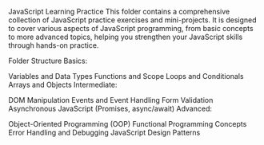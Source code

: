 JavaScript Learning Practice
This folder contains a comprehensive collection of JavaScript practice exercises and mini-projects. It is designed to cover various aspects of JavaScript programming, from basic concepts to more advanced topics, helping you strengthen your JavaScript skills through hands-on practice.

Folder Structure
Basics:

Variables and Data Types
Functions and Scope
Loops and Conditionals
Arrays and Objects
Intermediate:

DOM Manipulation
Events and Event Handling
Form Validation
Asynchronous JavaScript (Promises, async/await)
Advanced:

Object-Oriented Programming (OOP)
Functional Programming Concepts
Error Handling and Debugging
JavaScript Design Patterns

